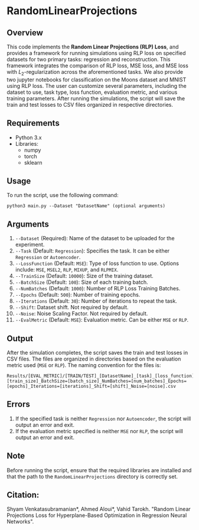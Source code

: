 # RandomLinearProjections

## Overview

This code implements the **Random Linear Projections (RLP) Loss**, and provides a framework for running simulations using RLP loss on specified datasets for two primary tasks: regression and reconstruction. This framework integrates the comparison of RLP loss, MSE loss, and MSE loss with $L_2$-regularization across the aforementioned tasks. We also provide two jupyter notebooks for classification on the Moons dataset and MNIST using RLP loss. The user can customize several parameters, including the dataset to use, task type, loss function, evaluation metric, and various training parameters. After running the simulations, the script will save the train and test losses to CSV files organized in respective directories.

## Requirements

- Python 3.x
- Libraries:
  - numpy
  - torch
  - sklearn


## Usage

To run the script, use the following command:

```
python3 main.py --Dataset "DatasetName" (optional arguments)
```

## Arguments

1. `--Dataset` (Required): Name of the dataset to be uploaded for the experiment.
2. `--Task` (Default: `Regression`): Specifies the task. It can be either `Regression` or `Autoencoder`.
3. `--LossFunction` (Default: `MSE`): Type of loss function to use. Options include: `MSE`, `MSEL2`, `RLP`, `MIXUP`, and `RLPMIX`.
4. `--TrainSize` (Default: `10000`): Size of the training dataset.
5. `--BatchSize` (Default: `100`): Size of each training batch.
6. `--NumBatches` (Default: `1000`): Number of RLP Loss Training Batches.
7. `--Epochs` (Default: `500`): Number of training epochs.
8. `--Iterations` (Default: `30`): Number of iterations to repeat the task.
9. `--Shift`: Dataset shift. Not required by default.
10. `--Noise`: Noise Scaling Factor. Not required by default.
11. `--EvalMetric` (Default: `MSE`): Evaluation metric. Can be either `MSE` or `RLP`.

## Output

After the simulation completes, the script saves the train and test losses in CSV files. The files are organized in directories based on the evaluation metric used (`MSE` or `RLP`). The naming convention for the files is:

```
Results/[EVAL_METRIC]/[TRAIN/TEST]_[DatasetName]_[task]_[loss_function]_TrainSize=[train_size]_BatchSize=[batch_size]_NumBatches=[num_batches]_Epochs=[epochs]_Iterations=[iterations]_Shift=[shift]_Noise=[noise].csv
```

## Errors

1. If the specified task is neither `Regression` nor `Autoencoder`, the script will output an error and exit.
2. If the evaluation metric specified is neither `MSE` nor `RLP`, the script will output an error and exit.

## Note

Before running the script, ensure that the required libraries are installed and that the path to the `RandomLinearProjections` directory is correctly set.

## Citation: 

Shyam Venkatasubramanian*, Ahmed Aloui*, Vahid Tarokh. "Random Linear Projections Loss for Hyperplane-Based Optimization in Regression Neural Networks".


